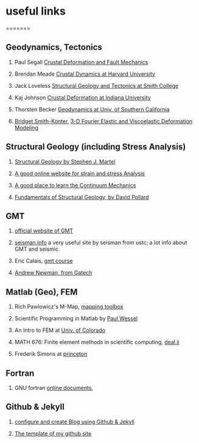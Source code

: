 # useful links

=======
## Geodynamics, Tectonics

1. Paul Segall [Crustal Deformation and Fault Mechanics](https://pangea.stanford.edu/research/CDFM/paul/)

2. Brendan Meade [Crustal Dynamics at Harvard University](http://summit.fas.harvard.edu/)

3. Jack Loveless [Structural Geology and Tectonics at Smith College ](http://www.science.smith.edu/~jloveless/Home.html)

4. Kaj Johnson [Crustal Deformation at Indiana University](http://pages.iu.edu/~kajjohns/)

5. Thorsten Becker [Geodynamics at Univ. of Southern California](http://geodynamics.usc.edu/~becker/main.html)

6. [Bridget Smith-Konter](http://www.soest.hawaii.edu/GG/FACULTY/smithkonter/index.html), [3-D Fourier Elastic and Viscoelastic Deformation Modeling](http://topex.ucsd.edu/body_force/)

## Structural Geology (including Stress Analysis)

1.  [Structural Geology by Stephen J. Martel](http://www.soest.hawaii.edu/martel/Courses/GG303/)

2.  [A good online website for strain and stress Analysis](http://www.efunda.com/formulae/solid_mechanics/mat_mechanics/calc_principal_stress.cfm)

3.  [A good place to learn the Continuum Mechanics](http://www.continuummechanics.org/cm/principalstress.html)
	
4. [Fundamentals of Structural Geology, by David Pollard](https://pangea.stanford.edu/projects/structural_geology/chapters/index.html)

## GMT

1.  [official website of GMT](http://www.soest.hawaii.edu/gmt/)

2.  [seisman.info](http://seisman.info/)
	a very useful site by seisman from ustc;
	a lot info about GMT and seismic.

3.  Eric Calais, [gmt course](http://web.ics.purdue.edu/~ecalais/teaching/)

4.  [Andrew Newman, from Gatech](http://geophysics.eas.gatech.edu/anewman/classes/Intro_GMT/)

## Matlab (Geo), FEM

1.  Rich Pawlowicz's M-Map, [mapping toolbox](http://www.eos.ubc.ca/~rich/map.html)

2.  Scientific Programming in Matlab by [Paul Wessel](http://www.soest.hawaii.edu/pwessel/courses/gg250.html)

3.  An Intro to FEM at [Univ. of Colorado](http://www.colorado.edu/engineering/cas/courses.d/IFEM.d/)

4.  MATH 676: Finite element methods in scientific computing, [deal.ii](http://www.math.tamu.edu/~bangerth/videos.html)

5.  Frederik Simons at [princeton](http://geoweb.princeton.edu/people/simons/software.html)

## Fortran

1.  GNU fortran [online documents,](https://gcc.gnu.org/onlinedocs/gfortran/)
	
	
## Github & Jekyll   

1.  [configure and create Blog using Github & Jekyll](http://yansu.org/2014/02/12/how-to-deploy-a-blog-on-github-by-jekyll.html)

2.  [The template of my github site](http://lhzhang.com)

